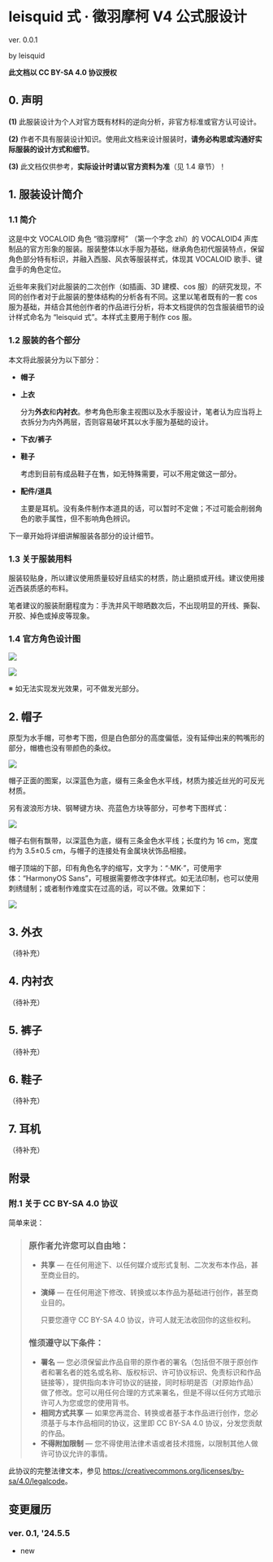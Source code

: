 # leisquid 式 · 徵羽摩柯 V4 公式服设计

ver. 0.0.1

by leisquid

**此文档以 CC BY-SA 4.0 协议授权**

## 0. 声明

**(1)** 此服装设计为个人对官方既有材料的逆向分析，非官方标准或官方认可设计。

**(2)** 作者不具有服装设计知识。使用此文档来设计服装时，**请务必构思或沟通好实际服装的设计方式和细节**。

**(3)** 此文档仅供参考，**实际设计时请以官方资料为准**（见 1.4 章节）！

## 1. 服装设计简介

### 1.1 简介

这是中文 VOCALOID 角色 “徵羽摩柯” （第一个字念 zhǐ）的 VOCALOID4 声库制品的官方形象的服装。服装整体以水手服为基础，继承角色初代服装特点，保留角色部分特有标识，并融入西服、风衣等服装样式，体现其 VOCALOID 歌手、键盘手的角色定位。

近些年来我们对此服装的二次创作（如插画、3D 建模、cos 服）的研究发现，不同的创作者对于此服装的整体结构的分析各有不同。这里以笔者既有的一套 cos 服为基础，并结合其他创作者的作品进行分析，将本文档提供的包含服装细节的设计样式命名为 “leisquid 式”。本样式主要用于制作 cos 服。

### 1.2 服装的各个部分

本文将此服装分为以下部分：

+ **帽子**

+ **上衣**

  分为**外衣**和**内衬衣**。参考角色形象主视图以及水手服设计，笔者认为应当将上衣拆分为内外两层，否则容易破坏其以水手服为基础的设计。

+ **下衣/裤子**

+ **鞋子**

  考虑到目前有成品鞋子在售，如无特殊需要，可以不用定做这一部分。

+ **配件/道具**

  主要是耳机。没有条件制作本道具的话，可以暂时不定做；不过可能会削弱角色的歌手属性，但不影响角色辨识。

下一章开始将详细讲解服装各部分的设计细节。

### 1.3 关于服装用料

服装较贴身，所以建议使用质量较好且结实的材质，防止磨损或开线。建议使用接近西装质感的布料。

笔者建议的服装耐磨程度为：手洗并风干晾晒数次后，不出现明显的开线、撕裂、开胶、掉色或掉皮等现象。

### 1.4 官方角色设计图

![](./resources/moke-v4-cos-001.png)

![](./resources/moke-v4-cos-002.png)

※ 如无法实现发光效果，可不做发光部分。

## 2. 帽子

原型为水手帽，可参考下图，但是白色部分的高度偏低，没有延伸出来的鸭嘴形的部分，帽檐也没有带颜色的条纹。

![](./resources/moke-v4-cos-003.jpeg)

帽子正面的图案，以深蓝色为底，缀有三条金色水平线，材质为接近丝光的可反光材质。

另有波浪形方块、钢琴键方块、亮蓝色方块等部分，可参考下图样式：

![](./resources/moke-v4-cos-004.png)

帽子右侧有飘带，以深蓝色为底，缀有三条金色水平线；长度约为 16 cm，宽度约为 3.5±0.5 cm，与帽子的连接处有金属块状饰品相接。

帽子顶端的下部，印有角色名字的缩写，文字为：“·MK·”，可使用字体：“HarmonyOS Sans”，可根据需要修改字体样式。如无法印制，也可以使用刺绣缝制；或者制作难度实在过高的话，可以不做。效果如下：

![](./resources/moke-v4-cos-005.png)

## 3. 外衣

（待补充）

## 4. 内衬衣

（待补充）

## 5. 裤子

（待补充）

## 6. 鞋子

（待补充）

## 7. 耳机

（待补充）

## 附录

### 附.1 关于 CC BY-SA 4.0 协议

简单来说：

> ### 原作者允许您可以自由地：
>
> + **共享** — 在任何用途下、以任何媒介或形式复制、二次发布本作品，甚至商业目的。
> + **演绎** — 在任何用途下修改、转换或以本作品为基础进行创作，甚至商业目的。
>
>   只要您遵守 CC BY-SA 4.0 协议，许可人就无法收回你的这些权利。
>
> ### 惟须遵守以下条件：
>
> + **署名** — 您必须保留此作品自带的原作者的署名（包括但不限于原创作者和署名者的姓名或名称、版权标识、许可协议标识、免责标识和作品链接等），提供指向本许可协议的链接，同时标明是否（对原始作品）做了修改。您可以用任何合理的方式来署名，但是不得以任何方式暗示许可人为您或您的使用背书。
> + **相同方式共享** — 如果您再混合、转换或者基于本作品进行创作，您必须基于与本作品相同的协议，这里即 CC BY-SA 4.0 协议，分发您贡献的作品。
> + **不得附加限制** — 您不得使用法律术语或者技术措施，以限制其他人做许可协议允许的事情。

此协议的完整法律文本，参见 <https://creativecommons.org/licenses/by-sa/4.0/legalcode>。


## 变更履历

### ver. 0.1, \'24.5.5

+ new
